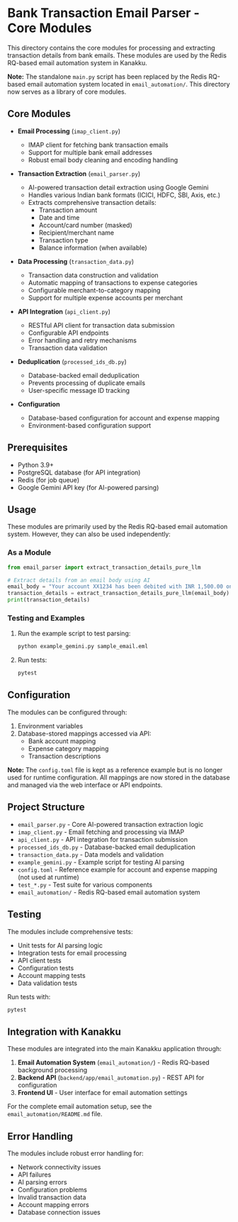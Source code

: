 # Bank Transaction Email Parser - Core Modules

This directory contains the core modules for processing and extracting transaction details from bank emails. These modules are used by the Redis RQ-based email automation system in Kanakku.

**Note:** The standalone `main.py` script has been replaced by the Redis RQ-based email automation system located in `email_automation/`. This directory now serves as a library of core modules.

## Core Modules

- **Email Processing** (`imap_client.py`)
  - IMAP client for fetching bank transaction emails
  - Support for multiple bank email addresses
  - Robust email body cleaning and encoding handling

- **Transaction Extraction** (`email_parser.py`)
  - AI-powered transaction detail extraction using Google Gemini
  - Handles various Indian bank formats (ICICI, HDFC, SBI, Axis, etc.)
  - Extracts comprehensive transaction details:
    - Transaction amount
    - Date and time
    - Account/card number (masked)
    - Recipient/merchant name
    - Transaction type
    - Balance information (when available)

- **Data Processing** (`transaction_data.py`)
  - Transaction data construction and validation
  - Automatic mapping of transactions to expense categories
  - Configurable merchant-to-category mapping
  - Support for multiple expense accounts per merchant

- **API Integration** (`api_client.py`)
  - RESTful API client for transaction data submission
  - Configurable API endpoints
  - Error handling and retry mechanisms
  - Transaction data validation

- **Deduplication** (`processed_ids_db.py`)
  - Database-backed email deduplication
  - Prevents processing of duplicate emails
  - User-specific message ID tracking

- **Configuration** 
  - Database-based configuration for account and expense mapping
  - Environment-based configuration support

## Prerequisites

- Python 3.9+
- PostgreSQL database (for API integration)
- Redis (for job queue)
- Google Gemini API key (for AI-powered parsing)

## Usage

These modules are primarily used by the Redis RQ-based email automation system. However, they can also be used independently:

### As a Module

```python
from email_parser import extract_transaction_details_pure_llm

# Extract details from an email body using AI
email_body = "Your account XX1234 has been debited with INR 1,500.00 on 12-12-2023."
transaction_details = extract_transaction_details_pure_llm(email_body)
print(transaction_details)
```

### Testing and Examples

1. Run the example script to test parsing:
   ```bash
   python example_gemini.py sample_email.eml
   ```

2. Run tests:
   ```bash
   pytest
   ```

## Configuration

The modules can be configured through:

1. Environment variables
2. Database-stored mappings accessed via API:
   - Bank account mapping
   - Expense category mapping
   - Transaction descriptions

**Note:** The `config.toml` file is kept as a reference example but is no longer used for runtime configuration. All mappings are now stored in the database and managed via the web interface or API endpoints.

## Project Structure

- `email_parser.py` - Core AI-powered transaction extraction logic
- `imap_client.py` - Email fetching and processing via IMAP
- `api_client.py` - API integration for transaction submission
- `processed_ids_db.py` - Database-backed email deduplication
- `transaction_data.py` - Data models and validation
- `example_gemini.py` - Example script for testing AI parsing
- `config.toml` - Reference example for account and expense mapping (not used at runtime)
- `test_*.py` - Test suite for various components
- `email_automation/` - Redis RQ-based email automation system

## Testing

The modules include comprehensive tests:
- Unit tests for AI parsing logic
- Integration tests for email processing
- API client tests
- Configuration tests
- Account mapping tests
- Data validation tests

Run tests with:
```bash
pytest
```

## Integration with Kanakku

These modules are integrated into the main Kanakku application through:

1. **Email Automation System** (`email_automation/`) - Redis RQ-based background processing
2. **Backend API** (`backend/app/email_automation.py`) - REST API for configuration
3. **Frontend UI** - User interface for email automation settings

For the complete email automation setup, see the `email_automation/README.md` file.

## Error Handling

The modules include robust error handling for:
- Network connectivity issues
- API failures
- AI parsing errors
- Configuration problems
- Invalid transaction data
- Account mapping errors
- Database connection issues 